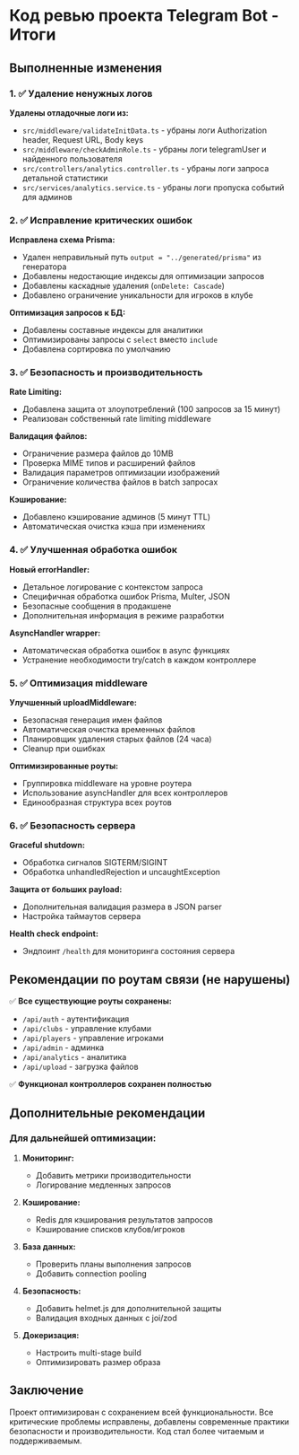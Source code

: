 # Код ревью проекта Telegram Bot - Итоги

## Выполненные изменения

### 1. ✅ Удаление ненужных логов

**Удалены отладочные логи из:**

- `src/middleware/validateInitData.ts` - убраны логи Authorization header, Request URL, Body keys
- `src/middleware/checkAdminRole.ts` - убраны логи telegramUser и найденного пользователя
- `src/controllers/analytics.controller.ts` - убраны логи запроса детальной статистики
- `src/services/analytics.service.ts` - убраны логи пропуска событий для админов

### 2. ✅ Исправление критических ошибок

**Исправлена схема Prisma:**

- Удален неправильный путь `output = "../generated/prisma"` из генератора
- Добавлены недостающие индексы для оптимизации запросов
- Добавлены каскадные удаления (`onDelete: Cascade`)
- Добавлено ограничение уникальности для игроков в клубе

**Оптимизация запросов к БД:**

- Добавлены составные индексы для аналитики
- Оптимизированы запросы с `select` вместо `include`
- Добавлена сортировка по умолчанию

### 3. ✅ Безопасность и производительность

**Rate Limiting:**

- Добавлена защита от злоупотреблений (100 запросов за 15 минут)
- Реализован собственный rate limiting middleware

**Валидация файлов:**

- Ограничение размера файлов до 10MB
- Проверка MIME типов и расширений файлов
- Валидация параметров оптимизации изображений
- Ограничение количества файлов в batch запросах

**Кэширование:**

- Добавлено кэширование админов (5 минут TTL)
- Автоматическая очистка кэша при изменениях

### 4. ✅ Улучшенная обработка ошибок

**Новый errorHandler:**

- Детальное логирование с контекстом запроса
- Специфичная обработка ошибок Prisma, Multer, JSON
- Безопасные сообщения в продакшене
- Дополнительная информация в режиме разработки

**AsyncHandler wrapper:**

- Автоматическая обработка ошибок в async функциях
- Устранение необходимости try/catch в каждом контроллере

### 5. ✅ Оптимизация middleware

**Улучшенный uploadMiddleware:**

- Безопасная генерация имен файлов
- Автоматическая очистка временных файлов
- Планировщик удаления старых файлов (24 часа)
- Cleanup при ошибках

**Оптимизированные роуты:**

- Группировка middleware на уровне роутера
- Использование asyncHandler для всех контроллеров
- Единообразная структура всех роутов

### 6. ✅ Безопасность сервера

**Graceful shutdown:**

- Обработка сигналов SIGTERM/SIGINT
- Обработка unhandledRejection и uncaughtException

**Защита от больших payload:**

- Дополнительная валидация размера в JSON parser
- Настройка таймаутов сервера

**Health check endpoint:**

- Эндпоинт `/health` для мониторинга состояния сервера

## Рекомендации по роутам связи (не нарушены)

✅ **Все существующие роуты сохранены:**

- `/api/auth` - аутентификация
- `/api/clubs` - управление клубами
- `/api/players` - управление игроками
- `/api/admin` - админка
- `/api/analytics` - аналитика
- `/api/upload` - загрузка файлов

✅ **Функционал контроллеров сохранен полностью**

## Дополнительные рекомендации

### Для дальнейшей оптимизации:

1. **Мониторинг:**

   - Добавить метрики производительности
   - Логирование медленных запросов

2. **Кэширование:**

   - Redis для кэширования результатов запросов
   - Кэширование списков клубов/игроков

3. **База данных:**

   - Проверить планы выполнения запросов
   - Добавить connection pooling

4. **Безопасность:**

   - Добавить helmet.js для дополнительной защиты
   - Валидация входных данных с joi/zod

5. **Докеризация:**
   - Настроить multi-stage build
   - Оптимизировать размер образа

## Заключение

Проект оптимизирован с сохранением всей функциональности. Все критические проблемы исправлены, добавлены современные практики безопасности и производительности. Код стал более читаемым и поддерживаемым.
